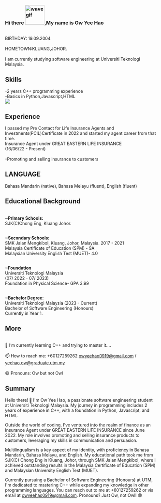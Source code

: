 ### Hi there <a href="https://emoji.gg/emoji/wavegif_1860"><img src="https://cdn3.emoji.gg/emojis/wavegif_1860.gif" width="64px" height="64px" alt="wavegif"></a>,My name is Ow Yee Hao
<br>BIRTHDAY: 19.09.2004<br>
<br>HOMETOWN:KLUANG,JOHOR.<br>
<br>I am currently studying software engineering at Universiti Teknologi Malaysia.<br>

## Skills
-2 years C++ programming experience<br>
-Basics in Python,Javascript,HTML<br>
<img src= "https://www.pngwing.com/en/free-png-dqlwx">

## Experience
I passed my Pre Contact for Life Insurance Agents and Investments(PCIL)Certificate in 2022 and started my agent career from that time.<br>
Insurance Agent under GREAT EASTERN LIFE INSURANCE <br>
(16/06/22 - Present)<br>
<br>-Promoting and selling insurance to customers <br>

## LANGUAGE
Bahasa Mandarin (native), Bahasa Melayu (fluent), English (fluent) <br>

## Educational Background
<br> **~Primary Schools:** <br>
SJK(C)Chong Eng, Kluang Johor.<br>

<br> **~Secondary Schools:** <br>
SMK Jalan Mengkibol, Kluang, Johor, Malaysia. 2017 - 2021 <br>
Malaysia Certificate of Education (SPM) -  9A <br>
Malaysian University English Test (MUET)- 4.0 <br>

<br> **~Foundation** <br>
Universiti Teknologi Malaysia <br>
(07/ 2022 - 07/ 2023) <br>
Foundation in Physical Science- GPA 3.99 <br>

<br> **~Bachelor Degree:** <br>
Universiti Teknologi Malaysia 
(2023 - Current) <br>
Bachelor of Software Engineering (Honours)<br>
Currently in Year 1.

## More
<br>🌱 I’m currently learning C++ and trying to master it....<br>
<br>📫 How to reach me: +60127259262 
                    owyeehao0919@gmail.com / yeehao.ow@graduate.utm.my
                  <br>
<br>😄 Pronouns: Ow but not Owl<br>

## Summary
Hello there! 👋 I'm Ow Yee Hao, a passionate software engineering student at Universiti Teknologi Malaysia. My journey in programming includes 2 years of experience in C++, with a foundation in Python, Javascript, and HTML.<br>

Outside the world of coding, I've ventured into the realm of finance as an Insurance Agent under GREAT EASTERN LIFE INSURANCE since June 2022. My role involves promoting and selling insurance products to customers, leveraging my skills in communication and persuasion.<br>

Multilingualism is a key aspect of my identity, with proficiency in Bahasa Mandarin, Bahasa Melayu, and English. My educational path took me from SJK(C) Chong Eng in Kluang, Johor, through SMK Jalan Mengkibol, where I achieved outstanding results in the Malaysia Certificate of Education (SPM) and Malaysian University English Test (MUET).<br>

Currently pursuing a Bachelor of Software Engineering (Honours) at UTM, I'm dedicated to mastering C++ while expanding my knowledge in other programming languages. You can reach out to me at +60127259262 or via email at owyeehao0919@gmail.com. Pronouns? Just Ow, not Owl! 😄<br>





<!--
**Owwwwyh/Owwwwyh** is a ✨ _special_ ✨ repository because its `README.md` (this file) appears on your GitHub profile.
Here are some ideas to get you started:
- 🔭 I’m currently working on ...
- 👯 I’m looking to collaborate on ...
- 🤔 I’m looking for help with ...
- 💬 Ask me about ...
- ⚡ Fun fact: ...
-->
